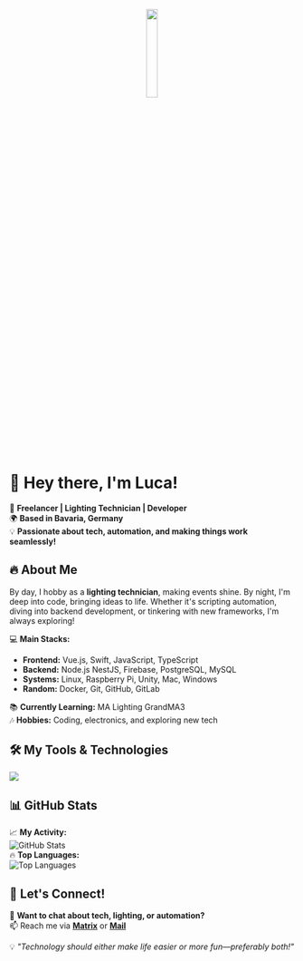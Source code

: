 <p align="center">
  <img src="https://cdn3.emoji.gg/emojis/10169-welcome.png" width="20%">
</p>

# 👋 Hey there, I'm Luca!

🚀 **Freelancer | Lighting Technician | Developer**  
🌍 **Based in Bavaria, Germany**  
💡 **Passionate about tech, automation, and making things work seamlessly!**  


## 🔥 About Me  
By day, I hobby as a **lighting technician**, making events shine. By night, I'm deep into code, bringing ideas to life. Whether it's scripting automation, diving into backend development, or tinkering with new frameworks, I'm always exploring!

💻 **Main Stacks:**  
- **Frontend:** Vue.js, Swift, JavaScript, TypeScript  
- **Backend:** Node.js NestJS, Firebase, PostgreSQL, MySQL  
- **Systems:** Linux, Raspberry Pi, Unity, Mac, Windows
- **Random:** Docker, Git, GitHub, GitLab 

📚 **Currently Learning:** MA Lighting GrandMA3  
🎶 **Hobbies:** Coding, electronics, and exploring new tech  

## 🛠️ My Tools & Technologies  
<img src="https://skillicons.dev/icons?i=js,ts,vue,nodejs,swift,java,docker,postgresql,mysql,firebase,raspberrypi,linux,nginx,git,github,gitlab,unity,vscode,ps,md" />

## 📊 GitHub Stats  

📈 **My Activity:**  
![GitHub Stats](https://github-readme-stats.vercel.app/api?username=einlichtvogel&show_icons=true&theme=radical)  
🔥 **Top Languages:**  
![Top Languages](https://github-readme-stats.vercel.app/api/top-langs/?username=einlichtvogel&layout=compact&theme=radical)  

## 🚀 Let's Connect!  
💬 **Want to chat about tech, lighting, or automation?**  
📫 Reach me via **[Matrix]([@luca.hess:it-media-hof.de](https://matrix.to/#/@luca.hess:it-media-hof.de))** or **[Mail](mailto:development@luca-hess.de)**

💡 *"Technology should either make life easier or more fun—preferably both!"*  
